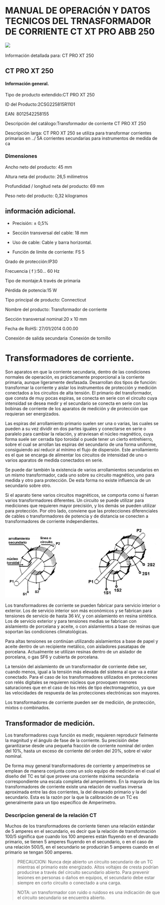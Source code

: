 # MANUAL DE OPERACIÓN Y DATOS TECNICOS DEL TRNASFORMADOR DE CORRIENTE CT XT PRO ABB 250

![](https://cdn.productimages.abb.com/9IBA185930_720x540.jpg)

Información detallada para: CT PRO XT 250
## CT PRO XT 250
#### Información general.

Tipo de producto extendido:CT PRO XT 250

ID del Producto:2CSG225815R1101

EAN:	8012542258155

Descripción del catálogo:Transformador de corriente CT PRO XT 250

Descripción larga:
CT PRO XT 250 se utiliza para transformar corrientes primarias en ../ 5A corrientes secundarias para instrumentos de medida de ca

### Dimensiones
Ancho neto del producto:                         45 mm

Altura neta del producto:                          26,5 milímetros

Profundidad / longitud neta del producto:           69 mm

Peso neto del producto: 0,32 kilogramos

## información adicional.
- Precisión: ± 0,5%

- Sección transversal del cable: 18 mm

- Uso de cable: Cable y barra horizontal.

- Función de límite de corriente: FS 5

Grado de protección:IP30

Frecuencia ( f ):50… 60 Hz

Tipo de montaje:A través de primaria

Pérdida de potencia:15 W

Tipo principal de producto: Connecticut

Nombre del producto: Transformador de corriente

Sección transversal nominal:20 x 10 mm

Fecha de RoHS: 27/01/2014 0.00.00

Conexión de salida secundaria :Conexión de tornillo

# Transformadores de corriente. 
Son aparatos en que la corriente secundaria, dentro de las condiciones normales de operación, es prácticamente proporcional a la corriente primaria, aunque ligeramente desfasada. Desarrollan dos tipos de función: transformar la corriente y aislar los instrumentos de protección y medición conectados a los circuitos de alta tensión. El primario del transformador, que consta de muy pocas espiras, se conecta en serie con el circuito cuya intensidad se desea medir y el secundario se conecta en serie con las bobinas de corriente de los aparatos de medición y de protección que requieran ser energizados. 

Las espiras del arrollamiento primario suelen ser una o varias, las cuales se pueden a su vez dividir en dos partes iguales y conectarse en serie o paralelo para cambiar la relación, y atraviesan el núcleo magnético, cuya forma suele ser cerrada tipo toroidal o puede tener un cierto entrehierro, sobre el cual se arrollan las espiras del secundario de una forma uniforme, consiguiendo así reducir al mínimo el flujo de dispersión. Este arrollamiento es el que se encarga de alimentar los circuitos de intensidad de uno o varios aparatos de medida conectados en serie.

Se puede dar también la existencia de varios arrollamientos secundarios en un mismo transformador, cada uno sobre su circuito magnético, uno para medida y otro para protección. De esta forma no existe influencia de un secundario sobre otro. 

Si el aparato tiene varios circuitos magnéticos, se comporta como si fueran varios transformadores diferentes. Un circuito se puede utilizar para mediciones que requieren mayor precisión, y los demás se pueden utilizar para protección. Por otro lado, conviene que las protecciones diferenciales de cables o transformadores de potencia y de distancia se conecten a transformadores de corriente independientes. 

![](https://github.com/LEANA14/SISTEMA-ABB/blob/main/Imagenes/TRANSFORMADORES%20DE%20CORRIENTE.PNG?raw=true)

Los transformadores de corriente se pueden fabricar para servicio interior o exterior. Los de servicio interior son más económicos y se fabrican para tensiones de servicio de hasta 36 kV, y con aislamiento en resina sintética. Los de servicio exterior y para tensiones medias se fabrican con aislamiento de porcelana y aceite, o con aislamientos a base de resinas que soportan las condiciones climatológicas. 

Para altas tensiones se continúan utilizando aislamientos a base de papel y aceite dentro de un recipiente metálico, con aisladores pasatapas de porcelana. Actualmente se utilizan resinas dentro de un aislador de porcelana, o gas SF6 y cubierta de porcelana. 

La tensión del aislamiento de un transformador de corriente debe ser, cuando menos, igual a la tensión más elevada del sistema al que va a estar conectado. Para el caso de los transformadores utilizados en protecciones con relés digitales se requieren núcleos que provoquen menores saturaciones que en el caso de los relés de tipo electromagnético, ya que las velocidades de respuesta de las protecciones electrónicas son mayores. 

Los transformadores de corriente pueden ser de medición, de protección, mixtos o combinados. 

## Transformador de medición.
Los transformadores cuya función es medir, requieren reproducir fielmente la magnitud y el ángulo de fase de la corriente. Su precisión debe garantizarse desde una pequeña fracción de corriente nominal del orden del 10%, hasta un exceso de corriente del orden del 20%, sobre el valor nominal. 

De forma muy general transformadores de corriente y amperímetros se emplean de manera conjunta como un solo equipo de medición en el cual el diseño del TC es tal que provee una corriente máxima secundaria correspondiente una escala completa del amperímetro. En la mayoría de los transformadores de corriente existe una relación de vueltas inversa aproximada entre las dos corrientes, la del devanado primario y la del secundario. Esta es la razón por la que la calibración de un TC es generalmente para un tipo específico de Amperímetro.

### Descripcion general de la relación CT
Muchos de los transformadores de corriente tienen una relación estándar de 5 amperes en el secundario, es decir que la relación de transformación 100/5 significa que cuando los 100 amperes están fluyendo en el devanado primario, se tienen 5 amperes fluyendo en el secundario, o en el caso de una relación 500/5, en el secundario se producirán 5 amperes cuando en el primario se tengan 500 amperes.

> PRECAUCION: Nunca deje abierto un circuito secundario de un TC mientras el primario este energizado. Altos voltajes de cresta podrían producirse a través del circuito secundario abierto. Para prevenir lesiones en personas o daños en equipos, el secundario debe estar siempre en corto circuito o conectado a una carga.

> NOTA: un transformador con ruido o ruidoso es una indicación de que el
circuito secundario se encuentra abierto.


